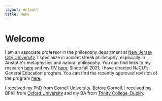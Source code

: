 ```yaml
---
layout: default
title: Home
---
```


# Welcome 

I am an associate professor in the philosophy department at [New Jersey City University](http://www.njcu.edu). I specialize in  ancient Greek philosophy, especially in Aristotle's metaphysics and natural philosophy. You can find links to my research [here](research) and my CV [here](CV.pdf). Since fall 2021, I have directed NJCU's General Education program. You can find the recently approved revision of the program [here](GE.pdf).

I received my PhD from [Cornell University](http://philosophy.cornell.edu). Before Cornell, I received my BPhil from [Oxford University](https://www.philosophy.ox.ac.uk/home) and my BA from [Trinity College, Dublin](https://www.tcd.ie/Philosophy/). 













